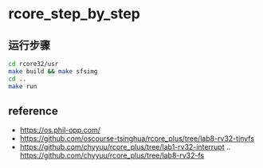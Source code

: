 # rcore_step_by_step
## 运行步骤  
```sh
cd rcore32/usr
make build && make sfsimg
cd ..
make run
```



## reference
 - https://os.phil-opp.com/
 - https://github.com/oscourse-tsinghua/rcore_plus/tree/lab8-rv32-tinyfs
 - https://github.com/chyyuu/rcore_plus/tree/lab1-rv32-interrupt .. https://github.com/chyyuu/rcore_plus/tree/lab8-rv32-fs
